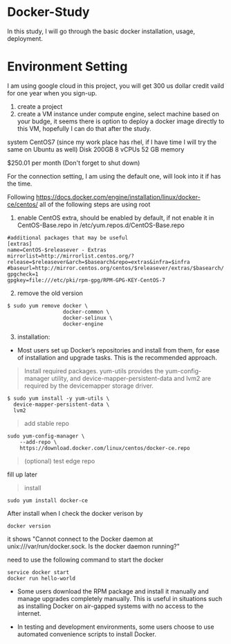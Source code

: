 Docker-Study
=================================================
In this study, I will go through the basic docker installation, usage, deployment.


# Environment Setting

I am using google cloud in this project, you will get 300 us dollar credit vaild for one year when you sign-up. 

1. create a project
2. create a VM instance under compute engine, select machine based on your budge, it seems there is option to deploy a docker image directly to this VM, hopefully I can do that after the study.

system CentOS7 (since my work place has rhel, if I have time I will try the same on Ubuntu as well)
Disk 200GB
8 vCPUs
52 GB memory

$250.01 per month (Don't forget to shut down)

For the connection setting, I am using the default one, will look into it if has the time.

Following https://docs.docker.com/engine/installation/linux/docker-ce/centos/ 
all of the following steps are using root
1. enable CentOS extra, should be enabled by default, if not enable it in CentOS-Base.repo in /etc/yum.repos.d/CentOS-Base.repo
```
#additional packages that may be useful
[extras]
name=CentOS-$releasever - Extras
mirrorlist=http://mirrorlist.centos.org/?release=$releasever&arch=$basearch&repo=extras&infra=$infra
#baseurl=http://mirror.centos.org/centos/$releasever/extras/$basearch/
gpgcheck=1
gpgkey=file:///etc/pki/rpm-gpg/RPM-GPG-KEY-CentOS-7
```
2. remove the old version
```
$ sudo yum remove docker \
                  docker-common \
                  docker-selinux \
                  docker-engine
```

3. installation:
- Most users set up Docker’s repositories and install from them, for ease of installation and upgrade tasks. This is the recommended approach.
> Install required packages. yum-utils provides the yum-config-manager utility, and device-mapper-persistent-data and lvm2 are required by the devicemapper storage driver.
```
$ sudo yum install -y yum-utils \
  device-mapper-persistent-data \
  lvm2
```
> add stable repo
```
sudo yum-config-manager \
    --add-repo \
    https://download.docker.com/linux/centos/docker-ce.repo
```
> (optional) test edge repo

fill up later

> install
```
sudo yum install docker-ce
```

After install when I check the docker verison by

```
docker version
```

it shows "Cannot connect to the Docker daemon at unix:///var/run/docker.sock. Is the docker daemon running?"

need to use the following command to start the docker

```
service docker start
docker run hello-world
```

- Some users download the RPM package and install it manually and manage upgrades completely manually. This is useful in situations such as installing Docker on air-gapped systems with no access to the internet.

- In testing and development environments, some users choose to use automated convenience scripts to install Docker.

